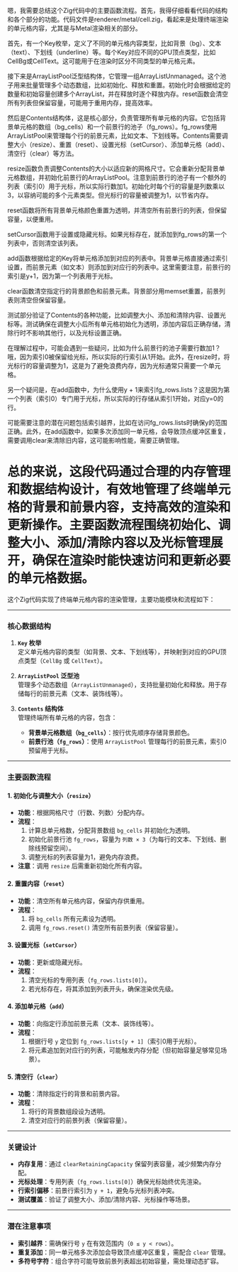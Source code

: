嗯，我需要总结这个Zig代码中的主要函数流程。首先，我得仔细看看代码的结构和各个部分的功能。代码文件是renderer/metal/cell.zig，看起来是处理终端渲染的单元格内容，尤其是与Metal渲染相关的部分。

首先，有一个Key枚举，定义了不同的单元格内容类型，比如背景（bg）、文本（text）、下划线（underline）等。每个Key对应不同的GPU顶点类型，比如CellBg或CellText。这可能用于在渲染时区分不同类型的单元格元素。

接下来是ArrayListPool泛型结构体，它管理一组ArrayListUnmanaged。这个池子用来批量管理多个动态数组，比如初始化、释放和重置。初始化时会根据给定的数量和初始容量创建多个ArrayList，并在释放时逐个释放内存。reset函数会清空所有列表但保留容量，可能用于重用内存，提高效率。

然后是Contents结构体，这是核心部分，负责管理所有单元格的内容。它包括背景单元格的数组（bg_cells）和一个前景行的池子（fg_rows）。fg_rows使用ArrayListPool来管理每个行的前景元素，比如文本、下划线等。Contents需要调整大小（resize）、重置（reset）、设置光标（setCursor）、添加单元格（add）、清空行（clear）等方法。

resize函数负责调整Contents的大小以适应新的网格尺寸。它会重新分配背景单元格数组，并初始化前景行的ArrayListPool。注意到前景行的池子有一个额外的列表（索引0）用于光标，所以实际行数加1。初始化时每个行的容量是列数乘以3，以容纳可能的多个元素类型。但光标行的容量被调整为1，以节省内存。

reset函数将所有背景单元格颜色重置为透明，并清空所有前景行的列表，但保留容量，以便重用。

setCursor函数用于设置或隐藏光标。如果光标存在，就添加到fg_rows的第一个列表中，否则清空该列表。

add函数根据给定的Key将单元格添加到对应的列表中。背景单元格直接通过索引设置，而前景元素（如文本）则添加到对应行的列表中。这里需要注意，前景行的索引是y+1，因为第一个列表用于光标。

clear函数清空指定行的背景颜色和前景元素。背景部分用memset重置，前景列表则清空但保留容量。

测试部分验证了Contents的各种功能，比如调整大小、添加和清除内容、设置光标等。测试确保在调整大小后所有单元格初始化为透明，添加内容后正确存储，清除行时不影响其他行，以及光标设置正确。

在理解过程中，可能会遇到一些疑问，比如为什么前景行的池子需要行数加1？哦，因为索引0被保留给光标，所以实际的行索引从1开始。此外，在resize时，将光标行的容量调整为1，这是为了避免浪费内存，因为光标通常只需要一个单元格。

另一个疑问是，在add函数中，为什么使用y + 1来索引fg_rows.lists？这是因为第一个列表（索引0）专门用于光标，所以实际的行存储从索引1开始，对应y=0的行。

可能需要注意的潜在问题包括索引越界，比如在访问fg_rows.lists时确保y的范围正确。此外，在add函数中，如果多次添加同一单元格，会导致顶点缓冲区重复，需要调用clear来清除旧内容，这可能影响性能，需要正确管理。

总的来说，这段代码通过合理的内存管理和数据结构设计，有效地管理了终端单元格的背景和前景内容，支持高效的渲染和更新操作。主要函数流程围绕初始化、调整大小、添加/清除内容以及光标管理展开，确保在渲染时能快速访问和更新必要的单元格数据。
================================================
这个Zig代码实现了终端单元格内容的渲染管理，主要功能模块和流程如下：

---

### **核心数据结构**
1. **`Key` 枚举**  
   定义单元格内容的类型（如背景、文本、下划线等），并映射到对应的GPU顶点类型（`CellBg` 或 `CellText`）。

2. **`ArrayListPool` 泛型池**  
   管理多个动态数组（`ArrayListUnmanaged`），支持批量初始化和释放。用于存储每行的前景元素（文本、装饰线等）。

3. **`Contents` 结构体**  
   管理终端所有单元格的内容，包含：
   - **背景单元格数组（`bg_cells`）**：按行优先顺序存储背景颜色。
   - **前景行池（`fg_rows`）**：使用 `ArrayListPool` 管理每行的前景元素，索引0预留用于光标。

---

### **主要函数流程**
#### 1. **初始化与调整大小（`resize`）**
- **功能**：根据网格尺寸（行数、列数）分配内存。
- **流程**：
  1. 计算总单元格数，分配背景数组 `bg_cells` 并初始化为透明。
  2. 初始化前景行池 `fg_rows`，容量为 `列数 × 3`（为每行的文本、下划线、删除线预留空间）。
  3. 调整光标的列表容量为1，避免内存浪费。
- **注意**：调用 `resize` 后需重新初始化所有内容。

#### 2. **重置内容（`reset`）**
- **功能**：清空所有单元格内容，保留内存供重用。
- **流程**：
  1. 将 `bg_cells` 所有元素设为透明。
  2. 调用 `fg_rows.reset()` 清空所有前景列表（保留容量）。

#### 3. **设置光标（`setCursor`）**
- **功能**：更新或隐藏光标。
- **流程**：
  1. 清空光标的专用列表（`fg_rows.lists[0]`）。
  2. 若光标存在，将其添加到列表开头，确保渲染优先级。

#### 4. **添加单元格（`add`）**
- **功能**：向指定行添加前景元素（文本、装饰线等）。
- **流程**：
  1. 根据行号 `y` 定位到 `fg_rows.lists[y + 1]`（索引0用于光标）。
  2. 将元素追加到对应行的列表，可能触发内存分配（但初始容量足够常见场景）。

#### 5. **清空行（`clear`）**
- **功能**：清除指定行的背景和前景内容。
- **流程**：
  1. 将行的背景数组段设为透明。
  2. 清空对应行的前景列表（保留容量）。

---

### **关键设计**
- **内存复用**：通过 `clearRetainingCapacity` 保留列表容量，减少频繁内存分配。
- **光标处理**：专用列表（`fg_rows.lists[0]`）确保光标始终优先渲染。
- **行索引偏移**：前景行索引为 `y + 1`，避免与光标列表冲突。
- **测试覆盖**：验证了调整大小、添加/清除内容、光标操作等场景。

---

### **潜在注意事项**
- **索引越界**：需确保行号 `y` 在有效范围内（`0 ≤ y < rows`）。
- **重复添加**：同一单元格多次添加会导致顶点缓冲区重复，需配合 `clear` 管理。
- **多符号字符**：组合字符可能导致前景列表超出初始容量，需处理动态扩容。